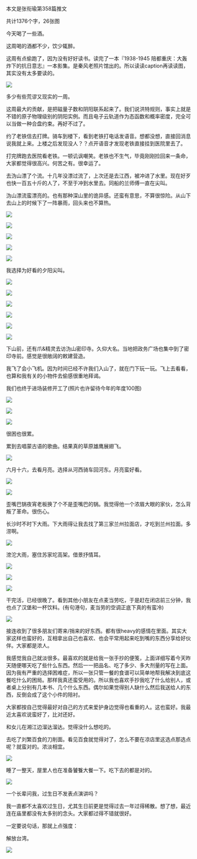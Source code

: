 本文是张衔瑜第358篇推文

共计1376个字，26张图

今天喝了一些酒。

这周喝的酒都不少，饮少辄醉。

这周有点偷跑了，因为没有好好读书。读完了一本『1938-1945 陪都重庆：大轰炸下的抗日意志』一本影集。是秦风老照片馆出的。所以读读caption再读读图，其实没有太多要读的。

![](./images/img_001.jpeg)

多少有些荒谬又现实的一周。

这周最大的贡献，是把磁量子数和阴阳联系起来了。我们说洪特规则，事实上就是不错的原子物理级别的阴阳实例。而且电子云轨道作为态函数和概率密度，完全可以当做一种合盘约束。再好不过了。

约了老铁信去打牌。骑车到楼下，看到老铁打电话发语音。想都没想，直接回消息说我就上来。上楼之后发现没人？？点开语音才发现老铁直接挂到医院里去了。

打完牌跑去医院看老铁。一顿讥讽嘲笑。老铁也不生气，毕竟刚刚捡回来一条命，大家都觉得很高兴。何苦之有。很幸运了。

去沩山漂了个流。十几年没漂过流了，上次还是去江西，被冲进了水里。现在好歹也快一百五十斤的人了，不至于冲到水里去。同船的兰师傅一直在尖叫。

沩山漂流蛮漂亮的。也有那种深山里的诡异感。还蛮有意思，不算很惊险。从山下去山上的时候下了一阵暴雨，回头来也不算热。

![](./images/img_002.jpeg)

![](./images/img_003.jpeg)

![](./images/img_004.jpeg)

![](./images/img_005.jpeg)

![](./images/img_006.jpeg)

我选择为好看的夕阳尖叫。

![](./images/img_007.jpeg)

![](./images/img_008.jpeg)

![](./images/img_009.jpeg)

![](./images/img_010.jpeg)

![](./images/img_011.jpeg)

![](./images/img_012.jpeg)

下山前，还有爪&精灵去访沩山密印寺。久仰大名。当地把政务广场也集中到了密印寺前。感觉是很敞阔的敕建营造。

我飞了会小飞机。因为时间已经不许我们入山了，就在门下玩一玩。飞上去看看，也算和我有关的小物件去偷感很重地拜谒。

我们也终于进场装修开工了(照片也许留待今年的年度100图)

![](./images/img_013.jpeg)

![](./images/img_014.jpeg)

![](./images/img_015.jpeg)

很困也很累。

累到去唱蒙古语的歌曲。结果真的草原雄鹰展翅飞。

![](./images/img_016.jpeg)

六月十六，去看月亮。选择从河西骑车回河东。月亮蛮好看。

![](./images/img_017.jpeg)

![](./images/img_018.jpeg)

歪嘴巴锅夜宵老板换了个不是歪嘴巴的锅。我觉得他一个浓眉大眼的家伙，怎么背叛了革命。很伤心。

长沙时不时下大雨。下大雨得让我去找了第三家兰州拉面店，才吃到兰州拉面。多涝啊。

![](./images/img_019.jpeg)

滂沱大雨，塞住苏家坨高架。借景抒情耳。

![](./images/img_020.jpeg)

![](./images/img_021.jpeg)

![](./images/img_022.jpeg)

干完活，已经很晚了。看到其他小朋友在点麦当劳吃，于是赶在闭店前三分钟，我也点了汉堡和一杯饮料。(有句港句，麦当劳的空调正底下真的有蛮冷)

![](./images/img_023.jpeg)

接连收到了很多朋友们寄来/捎来的好东西。都有很heavy的感情在里面。其实大家这样也蛮好的，互相拿出自己也喜欢、也会平常用起来吃到嘴的东西分享给好伙伴。大家都是浓人。

我感觉我自己就淡很多。最喜欢的就是给我一张手抄的便笺，上面详细写着今天昨天随便哪天吃了些什么东西。然后一一把品名、吃了多少、多大剂量的写在上面。因为我有严重的选择困难症，所以一张只管一餐的食谱可以简单地帮我解决到底这餐吃什么的困局。那样我真还蛮受用的。所以我也喜欢手抄我吃了什么给别人，或者桌上分别有几本书、几个什么东西。偶尔如果觉得别人缺什么然后我送给人的东西，反倒会成了这个小件的陪衬。

大家都按自己觉得最好对自己的方式来爱护身边觉得也看重的人。这也蛮好。我最近太喜欢说蛮好了，比对还好。

和女儿在湘江边溜达溜达。觉得没什么想吃的。

去吃了刘繁百食的刀削面。看见百食就觉得对了，怎么不要在凉店里这选点那选点呢？就蛮对的。浓淡相宜。

![](./images/img_024.jpeg)

睡了一整天，屋里人也在准备饕餮大餐一下。吃下去的都是对的。

![](./images/img_025.jpeg)

一个长辈问我，过生日不发表点演讲吗？

我一直都不太喜欢过生日，尤其生日前更是觉得过去一年过得稀散。想了想，最近连在庙里都没有太多别的念头。大家都过得不错就很好。

一定要说句话，那就上点强度：

解放台湾。

![](./images/img_026.jpeg)
